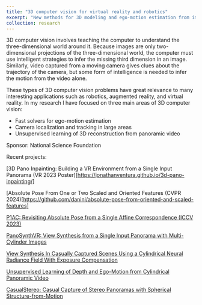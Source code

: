 ```yaml
---
title: "3D computer vision for virtual reality and robotics"
excerpt: "New methods for 3D modeling and ego-motion estimation from images and video"
collection: research
---
```


3D computer vision involves teaching the computer to understand the three-dimensional world around it.  Because images are only two-dimensional projections of the three-dimensional world, the computer must use intelligent strategies to infer the missing third dimension in an image.  Similarly, video captured from a moving camera gives clues about the trajectory of the camera, but some form of intelligence is needed to infer the motion from the video alone.

These types of 3D computer vision problems have great relevance to many interesting applications such as robotics, augmented reality, and virtual reality.  In my research I have focused on three main areas of 3D computer vision:

* Fast solvers for ego-motion estimation
* Camera localization and tracking in large areas
* Unsupervised learning of 3D reconstruction from panoramic video

Sponsor: National Science Foundation

Recent projects:

[3D Pano Inpainting: Building a VR Environment from a Single Input Panorama (VR 2023 Poster)[https://jonathanventura.github.io/3d-pano-inpainting/]

[Absolute Pose From One or Two Scaled and Oriented Features (CVPR 2024)[https://github.com/danini/absolute-pose-from-oriented-and-scaled-features]

[P1AC: Revisiting Absolute Pose from a Single Affine Correspondence (ICCV 2023)](https://github.com/jonathanventura/P1AC)

[PanoSynthVR: View Synthesis from a Single Input Panorama with Multi-Cylinder Images](https://jonathanventura.github.io/PanoSynthVR/)

[View Synthesis In Casually Captured Scenes Using a Cylindrical Neural Radiance Field With Exposure Compensation](https://wkhademi.github.io/CylindricalNeRF/)

[Unsupervised Learning of Depth and Ego-Motion from Cylindrical Panoramic Video](https://jonathanventura.github.io/publication/sharma-aivr19)

[CasualStereo: Casual Capture of Stereo Panoramas with Spherical Structure-from-Motion](https://jonathanventura.github.io/spherical-sfm/)


